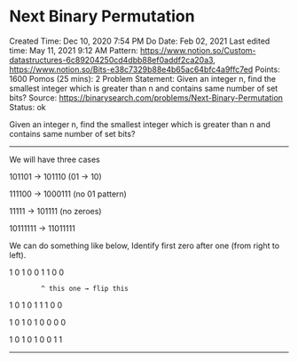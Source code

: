 # Next Binary Permutation

Created Time: Dec 10, 2020 7:54 PM
Do Date: Feb 02, 2021
Last edited time: May 11, 2021 9:12 AM
Pattern: https://www.notion.so/Custom-datastructures-6c89204250cd4dbb88ef0addf2ca20a3, https://www.notion.so/Bits-e38c7329b88e4b65ac64bfc4a9ffc7ed
Points: 1600
Pomos (25 mins): 2
Problem Statement: Given an integer n, find the smallest integer which is greater than n and contains same number of set bits?
Source: https://binarysearch.com/problems/Next-Binary-Permutation
Status: ok

Given an integer n, find the smallest integer which is greater than n and contains same number of set bits?

---

We will have three cases

101101 → 101110 (01 → 10)

111100 → 1000111 (no 01 pattern)

11111 → 101111 (no zeroes)

10111111 → 11011111

We can do something like below, Identify first zero after one (from right to left). 

1 0 1 0 0 1 1 0 0 

            ^ this one → flip this

1 0 1 0 1 1 1 0 0

1 0 1 0 1 0 0 0 0

1 0 1 0 1 0 0 1 1

---